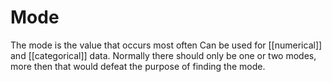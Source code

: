 # Mode
The mode is the value that occurs most often
Can be used for [[numerical]] and [[categorical]] data.
Normally there should only be one or two modes, more then that would defeat the purpose of finding the mode.

